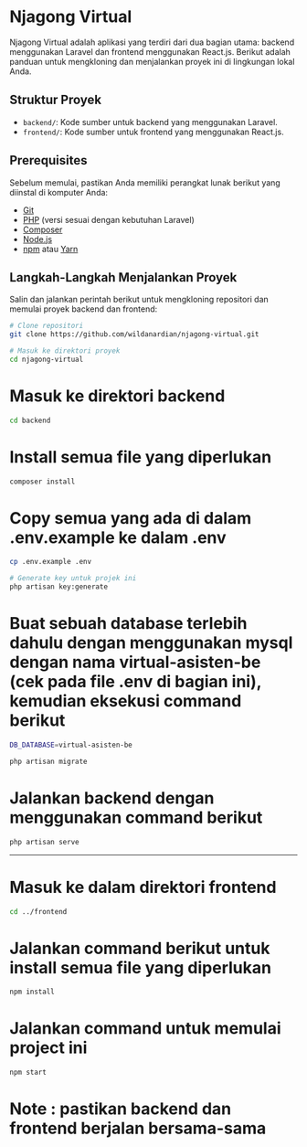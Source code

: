 # Njagong Virtual

Njagong Virtual adalah aplikasi yang terdiri dari dua bagian utama: backend menggunakan Laravel dan frontend menggunakan React.js. Berikut adalah panduan untuk mengkloning dan menjalankan proyek ini di lingkungan lokal Anda.

## Struktur Proyek

- `backend/`: Kode sumber untuk backend yang menggunakan Laravel.
- `frontend/`: Kode sumber untuk frontend yang menggunakan React.js.

## Prerequisites

Sebelum memulai, pastikan Anda memiliki perangkat lunak berikut yang diinstal di komputer Anda:

- [Git](https://git-scm.com/)
- [PHP](https://www.php.net/) (versi sesuai dengan kebutuhan Laravel)
- [Composer](https://getcomposer.org/)
- [Node.js](https://nodejs.org/)
- [npm](https://www.npmjs.com/) atau [Yarn](https://yarnpkg.com/)

## Langkah-Langkah Menjalankan Proyek

Salin dan jalankan perintah berikut untuk mengkloning repositori dan memulai proyek backend dan frontend:

```bash
# Clone repositori
git clone https://github.com/wildanardian/njagong-virtual.git
```

```bash
# Masuk ke direktori proyek
cd njagong-virtual
```

# Masuk ke direktori backend
```bash
cd backend
```

# Install semua file yang diperlukan
```bash
composer install
```

# Copy semua yang ada di dalam .env.example ke dalam .env
```bash
cp .env.example .env
```

```bash
# Generate key untuk projek ini
php artisan key:generate
```

# Buat sebuah database terlebih dahulu dengan menggunakan mysql dengan nama virtual-asisten-be (cek pada file .env di bagian ini), kemudian eksekusi command berikut
```bash
DB_DATABASE=virtual-asisten-be
```

```bash
php artisan migrate
```

# Jalankan backend dengan menggunakan command berikut
```bash
php artisan serve
```

-------------------------------------------------------

# Masuk ke dalam direktori frontend
```bash
cd ../frontend
```

# Jalankan command berikut untuk install semua file yang diperlukan
```bash
npm install
```
# Jalankan command untuk memulai project ini
```bash
npm start
```
# Note : pastikan backend dan frontend berjalan bersama-sama
